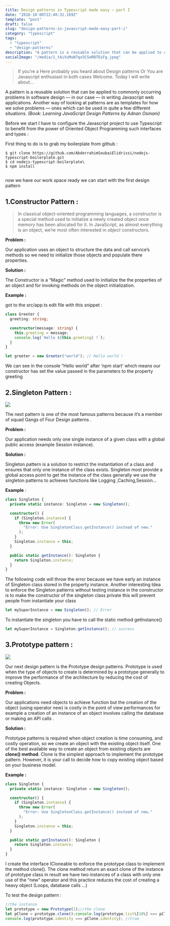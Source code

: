 ```yaml
---
title: Design patterns in Typescript made easy — part I
date: "2018-10-08T22:40:32.169Z"
template: "post"
draft: false
slug: "design-patterns-in-javascript-made-easy-part-i"
category: "typescript"
tags:
  - "typescript"
  - "design-patterns"
description: "A pattern is a reusable solution that can be applied to commonly occurring problems in software design"
socialImage: "/media/1_tAiVuMuN7qx5CSeRBTDiFg.jpeg"
---
```


> If you’re a Here probably you heard about Design patterns Or You are Javascript enthusiast in both cases Welcome. Today I will write about…

A pattern is a reusable solution that can be applied to commonly occurring problems in software design — in our case — in writing Javascript web applications. Another way of looking at patterns are as templates for how we solve problems — ones which can be used in quite a few different situations. _(Book: Learning JavaScript Design Patterns by Adnan Osmani)_

Before we start I have to configure the Javascript project to use Typescript to benefit from the power of Oriented Object Programming such interfaces and types :

First thing to do is to grab my boilerplate from github :

```
$ git clone https://github.com/AbderrahimSoubaiElidrissi/nodejs-typescript-boilerplate.git
$ cd nodejs-typescript-boilerplate\
$ npm install


```

now we have our work space ready we can start with the first design pattern

## 1.Constructor Pattern :

> In classical object-oriented programming languages, a constructor is a special method used to initialize a newly created object once memory has been allocated for it. In JavaScript, as almost everything is an object, we’re most often interested in _object_ constructors.

**Problem :**

Our application uses an object to structure the data and call service’s methods so we need to initialize those objects and populate there properties.

**Solution :**

The Constructor is a “Magic” method used to initialize the the properties of an object and for invoking methods on the object initialization.

**Example :**

got to the src/app.ts edit file with this snippet :

```ts
class Greeter {
  greeting: string;

  constructor(message: string) {
    this.greeting = message;
    console.log(`Hello ${this.greeting} !`);
  }
}

let greeter = new Greeter("world"); // Hello world !
```

We can see in the console “Hello world” after ‘npm start’ which means our constructor has set the value passed in the parameters to the property greeting

## 2.Singleton Pattern :

![](/media/1_FFhIuK-Y9k1FrBXLWKtYyg.png)

The next pattern is one of the most famous patterns because it’s a member of squad Gangs of Four Design patterns .

**Problem :**

Our application needs only one single instance of a given class with a global public access (example Session instance).

**Solution :**

Singleton pattern is a solution to restrict the instantiation of a class and ensures that only one instance of the class exists. Singleton most provide a global access point to get the instance of the class generally we use the singleton patterns to achieves functions like Logging ,Caching,Session…

**Example** :

```ts
class Singleton {
  private static instance: Singleton = new Singleton();

  constructor() {
    if (Singleton.instance) {
      throw new Error(
        "Error: Use SingletonClass.getInstance() instead of new."
      );
    }
    Singleton.instance = this;
  }

  public static getInstance(): Singleton {
    return Singleton.instance;
  }
}
```

The following code will throw the error because we have early an instance of Singleton class stored in the property instance. Another interesting Idea to enforce the Singleton patterns without testing instance in the constructor is to make the constructor of the singleton class private this will prevent people from instantiate your class

```ts
let mySuperInstance = new Singleton(); // Error
```

To instantiate the singleton you have to call the static method getInstance()

```ts
let mySuperInstance = Singleton.getInstance(); // success
```

## 3.Prototype pattern :

![](/media/1_zZ5_U5KmjuSw5wsbp9GMGw.png)

Our next design pattern is the Prototype design patterns. Prototype is used when the type of objects to create is determined by a prototype generally to improve the performance of the architecture by reducing the cost of creating Objects.

**Problem :**

Our applications need objects to achieve function but the creation of the object (using operator new) is costly in the point of view performances for example a creation of an instance of an object involves calling the database or making an API calls .

**Solution :**

Prototype patterns is required when object creation is time consuming, and costly operation, so we create an object with the existing object itself. One of the best available way to create an object from existing objects are **clone() method**. Clone is the simplest approach to implement the prototype pattern. However, it is your call to decide how to copy existing object based on your business model.

**Example :**

```ts
class Singleton {
  private static instance: Singleton = new Singleton();

  constructor() {
    if (Singleton.instance) {
      throw new Error(
        "Error: Use SingletonClass.getInstance() instead of new."
      );
    }
    Singleton.instance = this;
  }

  public static getInstance(): Singleton {
    return Singleton.instance;
  }
}
```

I create the interface ICloneable to enforce the prototype class to implement the method clone(). The clone method return an exact clone of the instance of prototype class in result we have two instances of a class with only one use of the “new” operator and this practice reduces the cost of creating a heavy object (Loops, database calls …)

To test the design pattern :

```ts
//the instance
let prototype = new Prototype(1);//the clone
let pClone = prototype.clone();console.log(prototype.list\[10\] === pClone.list\[10\] ); //true
console.log(prototype.identity === pClone.identity); //true

```
